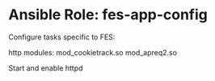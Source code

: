 # Ansible Role: fes-app-config

Configure tasks specific to FES:

http modules:
mod_cookietrack.so
mod_apreq2.so

Start and enable httpd
